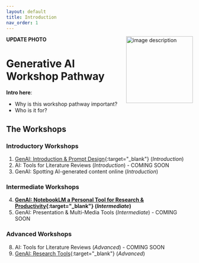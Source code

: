```yaml
---
layout: default
title: Introduction 
nav_order: 1
---
```

**UPDATE PHOTO**
<img src="images/WORKSHOP-LOGO-HERE.png" style="float:right;width:180px;" alt="image description">

# Generative AI Workshop Pathway
**Intro here**:
- Why is this workshop pathway important?
- Who is it for?

## The Workshops 

### Introductory Workshops
1. [GenAI: Introduction & Prompt Design](https://lib.uvic.ca/gen-ai){:target="_blank"} (_Introduction_)
3. AI: Tools for Literature Reviews (_Introduction_) - COMING SOON
5. GenAI: Spotting AI-generated content online (_Introduction_)
 
### Intermediate Workshops
4. **[GenAI: NotebookLM a Personal Tool for Research & Productivity](https://lib.uvic.ca/genai-notebooklm){:target="_blank"} (_Intermediate_)**
6. GenAI: Presentation & Multi-Media Tools (_Intermediate_) - COMING SOON
 
### Advanced Workshops
8. AI: Tools for Literature Reviews (_Advanced_) - COMING SOON
9. [GenAI: Research Tools](https://lib.uvic.ca/genai-research-adv){:target="_blank"} (_Advanced_)
